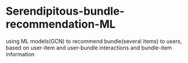 # Serendipitous-bundle-recommendation-ML
using ML models(GCN) to recommend  bundle(several items) to users, based on user-item and user-bundle interactions and bundle-item information
